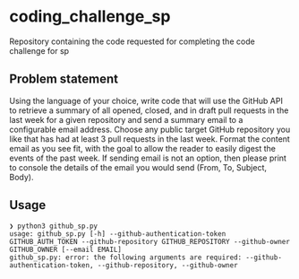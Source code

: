 # coding_challenge_sp
Repository containing the code requested for completing the code challenge for sp

## Problem statement
Using the language of your choice, write code that will use the GitHub API to retrieve a summary of all opened, closed,
and in draft pull requests in the last week for a given repository and send a summary email to a configurable email
address. Choose any public target GitHub repository you like that has had at least 3 pull requests in the last week.
Format the content email as you see fit, with the goal to allow the reader to easily digest the events of the past week.
If sending email is not an option, then please print to console the details of the email you would send (From, To,
Subject, Body).

## Usage

```shell
❯ python3 github_sp.py                                                                                                   
usage: github_sp.py [-h] --github-authentication-token GITHUB_AUTH_TOKEN --github-repository GITHUB_REPOSITORY --github-owner GITHUB_OWNER [--email EMAIL]
github_sp.py: error: the following arguments are required: --github-authentication-token, --github-repository, --github-owner

```